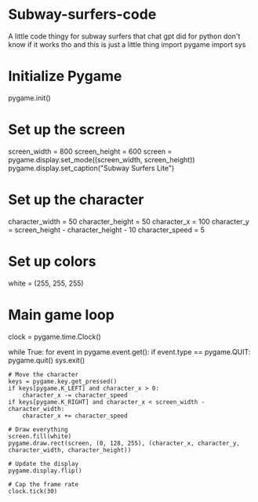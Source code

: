 # Subway-surfers-code
A little code thingy for subway surfers that chat gpt did for python don't know if it works tho and this is just a little thing
import pygame
import sys

# Initialize Pygame
pygame.init()

# Set up the screen
screen_width = 800
screen_height = 600
screen = pygame.display.set_mode((screen_width, screen_height))
pygame.display.set_caption("Subway Surfers Lite")

# Set up the character
character_width = 50
character_height = 50
character_x = 100
character_y = screen_height - character_height - 10
character_speed = 5

# Set up colors
white = (255, 255, 255)

# Main game loop
clock = pygame.time.Clock()

while True:
    for event in pygame.event.get():
        if event.type == pygame.QUIT:
            pygame.quit()
            sys.exit()

    # Move the character
    keys = pygame.key.get_pressed()
    if keys[pygame.K_LEFT] and character_x > 0:
        character_x -= character_speed
    if keys[pygame.K_RIGHT] and character_x < screen_width - character_width:
        character_x += character_speed

    # Draw everything
    screen.fill(white)
    pygame.draw.rect(screen, (0, 128, 255), (character_x, character_y, character_width, character_height))

    # Update the display
    pygame.display.flip()

    # Cap the frame rate
    clock.tick(30)
